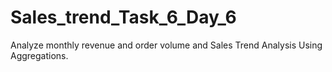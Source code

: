 # Sales_trend_Task_6_Day_6

Analyze monthly revenue and order volume and Sales Trend Analysis Using Aggregations.
